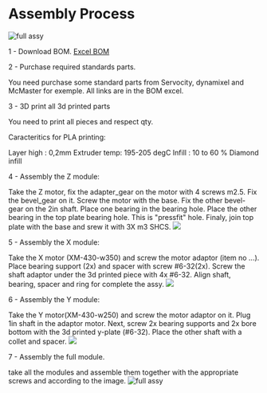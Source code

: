 # Assembly Process

![full assy](https://github.com/gene2302/3-axis-ROS-sensor-head/blob/master/Hardware/Images/3-axis-iso.PNG)

1 - Download BOM.
	[Excel BOM](https://github.com/gene2302/3-axis-ROS-sensor-head/blob/master/Hardware/BOM/Master_parts_list.xlsx)

2 - Purchase required standards parts.

You need purchase some standard parts from Servocity, dynamixel and McMaster for exemple. All links are in the BOM excel.

3 - 3D print all 3d printed parts

You need to print all pieces and respect qty. 

Caracteritics for PLA printing:

Layer high : 0,2mm
Extruder temp: 195-205 degC
Infill : 10 to 60 % Diamond infill

4 - Assembly the Z module:

Take the Z motor, fix the adapter_gear on the motor with 4 screws m2.5.
Fix the bevel_gear on it. Screw the motor with the base. Fix the other bevel-gear on the 2in shaft. Place one bearing in the bearing hole. Place the other bearing in the top plate bearing hole. This is "pressfit" hole.
Finaly, join top plate with the base and srew it with 3X m3 SHCS.
![](https://github.com/gene2302/3-axis-ROS-sensor-head/blob/master/Hardware/Images/Z_axis.PNG)

5 - Assembly the X module:

Take the X motor (XM-430-w350) and screw the motor adaptor (item no ...). Place bearing support (2x) and spacer with screw #6-32(2x). Screw the shaft adaptor under the 3d printed piece with 4x #6-32.
Align shaft, bearing, spacer and ring for complete the assy.
![](https://github.com/gene2302/3-axis-ROS-sensor-head/blob/master/Hardware/Images/X_axis.PNG)

6 - Assembly the Y module:

Take the Y motor(XM-430-w250) and screw the motor adaptor on it. Plug 1in shaft in the adaptor motor. Next, screw 2x bearing supports and 2x bore bottom with the 3d printed y-plate (#6-32). Place the other shaft with a collet and spacer.
![](https://github.com/gene2302/3-axis-ROS-sensor-head/blob/master/Hardware/Images/Y_axis.PNG)

7 - Assembly the full module.

take all the modules and assemble them together with the appropriate screws and according to the image.
![full assy](https://github.com/gene2302/3-axis-ROS-sensor-head/blob/master/Hardware/Images/3-axis-iso.PNG)



<!--stackedit_data:
eyJoaXN0b3J5IjpbLTE4NjkwNDc1NTUsLTM2NjI4Njg2MSw0ND
A3NjIyMTcsLTIyNjI0MTQwMiwtMjM4MTM3MzU2LC0xNDYwMzQ3
OTA3LC0xMjY1MTA3ODQ0LDE3ODg3OTc0MDMsMTkyMTkzNDQ0Ny
wtNTU0MDY0NjA2LC0zNDU2NDMzNDQsMTEyMDA1NTk5XX0=
-->
